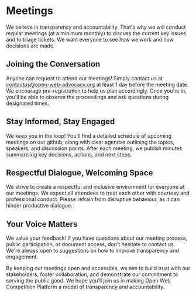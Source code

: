 # Meetings
We believe in transparency and accountability. That's why we will conduct regular meetings (at a minimum monthly) to discuss the current key issues and to triage tickets. We want everyone to see how we work and how decisions are made.

## Joining the Conversation
Anyone can request to attend our meetings! Simply contact us at contactus@open-web-advocacy.org at least 1 day before the meeting date. We encourage pre-registration to help us plan accordingly. Once you're in, you'll be able to observe the proceedings and ask questions during designated times.

## Stay Informed, Stay Engaged
We keep you in the loop! You'll find a detailed schedule of upcoming meetings on our github, along with clear agendas outlining the topics, speakers, and discussion points. After each meeting, we publish minutes summarising key decisions, actions, and next steps.

## Respectful Dialogue, Welcoming Space
We strive to create a respectful and inclusive environment for everyone at our meetings. We expect all attendees to treat each other with courtesy and professional conduct. Please refrain from disruptive behaviour, as it can hinder productive dialogue.

## Your Voice Matters
We value your feedback! If you have questions about our meeting process, public participation, or document access, don't hesitate to contact us. We're always open to suggestions on how to improve transparency and engagement.

By keeping our meetings open and accessible, we aim to build trust with our stakeholders, foster collaboration, and demonstrate our commitment to serving the public good. We hope you'll join us in making Open Web Competition Platform a model of transparency and accountability.